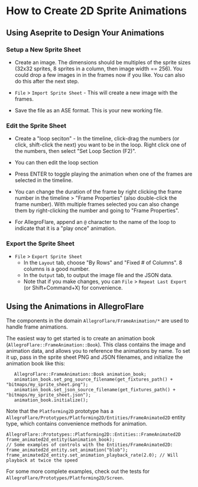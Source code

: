 # How to Create 2D Sprite Animations



## Using Aseprite to Design Your Animations

### Setup a New Sprite Sheet

* Create an image. The dimensions should be multiples of the sprite sizes (32x32
  sprites, 8 sprites in a column, then image width == 256). You could drop a few
  images in in the frames now if you like. You can also do this after the next
  step.

* `File` > `Import Sprite Sheet` - This will create a new image with the frames.

* Save the file as an ASE format. This is your new working file.

### Edit the Sprite Sheet

* Create a "loop seciton" - In the timeline, click-drag the numbers (or click, shift-click the next) 
  you want to be in the loop. Right click one of the numbers, then select "Set
  Loop Section (F2)".

* You can then edit the loop section

* Press ENTER to toggle playing the animation when one of the frames are selected in the timeline.

* You can change the duration of the frame by right clicking the frame number in
  the timeline > "Frame Properties" (also double-click the frame number). With
  multiple frames selected you can also change them by right-clicking the number
  and going to "Frame Properties".

* For AllegroFlare, append an `@` character to the name of the loop to indicate
  that it is a "play once" animation.
 
### Export the Sprite Sheet

* `File` > `Export Sprite Sheet`
  * In the `Layout` tab, choose "By Rows" and "Fixed # of Columns".  8 columns
    is a good number.
  * In the `Output` tab, to output the image file and the JSON data.
  * Note that if you make changes, you can `File` > `Repeat Last Export` (or Shift+Command+X) for convenience.

## Using the Animations in AllegroFlare

The components in the domain `AllegroFlare/FrameAnimation/*` are used to handle frame animations.

The easiest way to get started is to create an animation book (`AllegroFlare::FrameAnimation::Book`). This class contains the image and animation data, and allows you to reference the animations by name. To set it up, pass in the sprite sheet PNG and JSON filenames, and initialize the animation book like this:

```
   AllegroFlare::FrameAnimation::Book animation_book;
   animation_book.set_png_source_filename(get_fixtures_path() + "bitmaps/my_sprite_sheet.png");
   animation_book.set_json_source_filename(get_fixtures_path() + "bitmaps/my_sprite_sheet.json");
   animation_book.initialize();
```

Note that the `Platforming2D` prototype has a `AllegroFlare/Prototypes/Platforming2D/Entities/FrameAnimated2D` entity type, which contains convenience methods for animation.

```
AllegroFlare::Prototypes::Platforming2D::Entities::FrameAnimated2D frame_animated2d_entity(&animation_book);
// Some examples of controls with the Entities/FrameAnimated2D:
frame_animated2d_entity.set_animation("blob");
frame_animated2d_entity.set_animation_playback_rate(2.0); // Will playback at twice the speed
```

For some more complete examples, check out the tests for `AllegroFlare/Prototypes/Platforming2D/Screen`.
